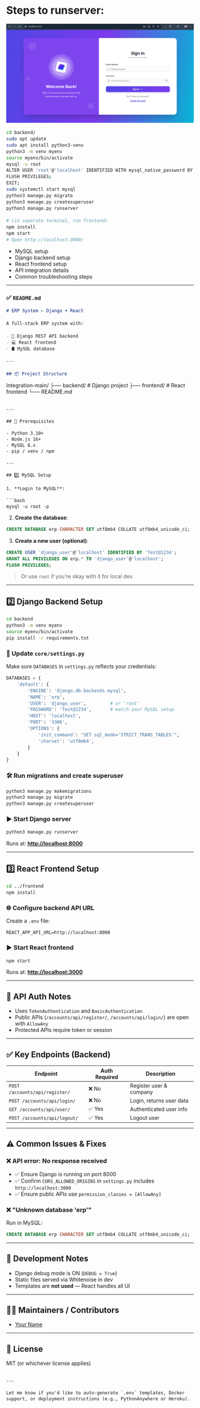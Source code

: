# Steps to runserver:

![alt text](image.png)

```bash
cd backend/
sudo apt update
sudo apt install python3-venv
python3 -m venv myenv
source myenv/bin/activate
mysql -u root
ALTER USER 'root'@'localhost' IDENTIFIED WITH mysql_native_password BY 'Prachi@8287';
FLUSH PRIVILEGES;
EXIT;
sudo systemctl start mysql
python3 manage.py migrate
python3 manage.py createsuperuser
python3 manage.py runserver

# (in seperate terminal, run frontend)
npm install
npm start
# Open http://localhost:3000/
```

* MySQL setup
* Django backend setup
* React frontend setup
* API integration details
* Common troubleshooting steps

---

### ✅ `README.md`

```markdown
# ERP System – Django + React

A full-stack ERP system with:

- 🧠 Django REST API backend
- 💻 React frontend
- 🛢️ MySQL database

---

## 📦 Project Structure

```

Integration-main/
├── backend/      # Django project
├── frontend/     # React frontend
└── README.md

````

---

## 🧰 Prerequisites

- Python 3.10+
- Node.js 16+
- MySQL 8.x
- pip / venv / npm

---

## 1️⃣ MySQL Setup

1. **Login to MySQL**:

```bash
mysql -u root -p
````

2. **Create the database**:

```sql
CREATE DATABASE erp CHARACTER SET utf8mb4 COLLATE utf8mb4_unicode_ci;
```

3. **Create a new user (optional)**:

```sql
CREATE USER 'django_user'@'localhost' IDENTIFIED BY 'Test@1234';
GRANT ALL PRIVILEGES ON erp.* TO 'django_user'@'localhost';
FLUSH PRIVILEGES;
```

> Or use `root` if you're okay with it for local dev.

---

## 2️⃣ Django Backend Setup

```bash
cd backend
python3 -m venv myenv
source myenv/bin/activate
pip install -r requirements.txt
```

### 🔧 Update `core/settings.py`

Make sure `DATABASES` in `settings.py` reflects your credentials:

```python
DATABASES = {
    'default': {
        'ENGINE': 'django.db.backends.mysql',
        'NAME': 'erp',
        'USER': 'django_user',         # or 'root'
        'PASSWORD': 'Test@1234',       # match your MySQL setup
        'HOST': 'localhost',
        'PORT': '3306',
        'OPTIONS': {
            'init_command': "SET sql_mode='STRICT_TRANS_TABLES'",
            'charset': 'utf8mb4',
        }
    }
}
```

### 🛠 Run migrations and create superuser

```bash
python3 manage.py makemigrations
python3 manage.py migrate
python3 manage.py createsuperuser
```

### ▶️ Start Django server

```bash
python3 manage.py runserver
```

Runs at: **[http://localhost:8000](http://localhost:8000)**

---

## 3️⃣ React Frontend Setup

```bash
cd ../frontend
npm install
```

### 🌐 Configure backend API URL

Create a `.env` file:

```env
REACT_APP_API_URL=http://localhost:8000
```

### ▶️ Start React frontend

```bash
npm start
```

Runs at: **[http://localhost:3000](http://localhost:3000)**

---

## 🔐 API Auth Notes

* Uses `TokenAuthentication` and `BasicAuthentication`
* Public APIs (`/accounts/api/register/`, `/accounts/api/login/`) are open with `AllowAny`
* Protected APIs require token or session

---

## ✅ Key Endpoints (Backend)

| Endpoint                       | Auth Required | Description              |
| ------------------------------ | ------------- | ------------------------ |
| `POST /accounts/api/register/` | ❌ No          | Register user & company  |
| `POST /accounts/api/login/`    | ❌ No          | Login, returns user data |
| `GET /accounts/api/user/`      | ✅ Yes         | Authenticated user info  |
| `POST /accounts/api/logout/`   | ✅ Yes         | Logout user              |

---

## ⚠️ Common Issues & Fixes

### ❌ API error: No response received

* ✅ Ensure Django is running on port 8000
* ✅ Confirm `CORS_ALLOWED_ORIGINS` in `settings.py` includes `http://localhost:3000`
* ✅ Ensure public APIs use `permission_classes = [AllowAny]`

### ❌ "Unknown database 'erp'"

Run in MySQL:

```sql
CREATE DATABASE erp CHARACTER SET utf8mb4 COLLATE utf8mb4_unicode_ci;
```

---

## 🧪 Development Notes

* Django debug mode is ON (`DEBUG = True`)
* Static files served via Whitenoise in dev
* Templates are **not used** — React handles all UI

---

## 🙋‍♀️ Maintainers / Contributors

* [Your Name](mailto:your.email@example.com)

---

## 📄 License

MIT (or whichever license applies)

```

---

Let me know if you'd like to auto-generate `.env` templates, Docker support, or deployment instructions (e.g., PythonAnywhere or Heroku).
```
